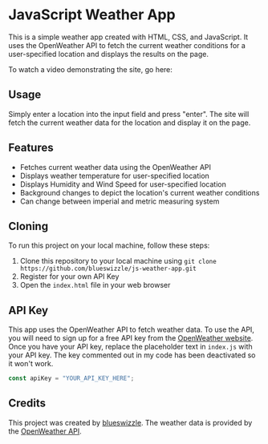 

# JavaScript Weather App

This is a simple weather app created with HTML, CSS, and JavaScript. It uses the OpenWeather API to fetch the current weather conditions for a user-specified location and displays the results on the page.

To watch a video demonstrating the site, go here:  

## Usage

Simply enter a location into the input field and press "enter". The site will fetch the current weather data for the location and display it on the page.

## Features

- Fetches current weather data using the OpenWeather API
- Displays weather temperature for user-specified location
- Displays Humidity and Wind Speed for user-specified location
- Background changes to depict the location's current weather conditions
- Can change between imperial and metric measuring system

## Cloning

To run this project on your local machine, follow these steps:

1. Clone this repository to your local machine using `git clone https://github.com/blueswizzle/js-weather-app.git`
2. Register for your own API Key
3. Open the `index.html` file in your web browser

## API Key

This app uses the OpenWeather API to fetch weather data. To use the API, you will need to sign up for a free API key from the [OpenWeather website](https://openweathermap.org/api). Once you have your API key, replace the placeholder text in `index.js` with your API key. The key commented out in my code has been deactivated so it won't work.

```javascript
const apiKey = "YOUR_API_KEY_HERE";
```

## Credits

This project was created by [blueswizzle](https://github.com/blueswizzle). The weather data is provided by the [OpenWeather API](https://openweathermap.org/api).
